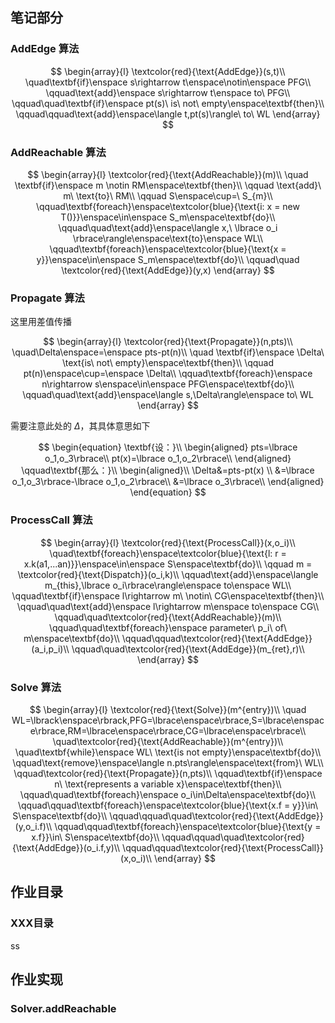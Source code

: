 ## 笔记部分

### AddEdge 算法

$$
\begin{array}{l}
\textcolor{red}{\text{AddEdge}}(s,t)\\
\quad\textbf{if}\enspace s\rightarrow t\enspace\notin\enspace PFG\\
\qquad\text{add}\enspace s\rightarrow t\enspace to\ PFG\\
\qquad\quad\textbf{if}\enspace pt(s)\ is\ not\ empty\enspace\textbf{then}\\
\qquad\qquad\text{add}\enspace\langle t,pt(s)\rangle\ to\ WL
\end{array}
$$

### AddReachable 算法

$$
\begin{array}{l}
\textcolor{red}{\text{AddReachable}}(m)\\
\quad \textbf{if}\enspace m \notin RM\enspace\textbf{then}\\
\qquad \text{add}\ m\ \text{to}\ RM\\
\qquad S\enspace\cup=\  S_{m}\\
\qquad\textbf{foreach}\enspace\textcolor{blue}{\text{i: x = new T()}}\enspace\in\enspace S_m\enspace\textbf{do}\\
\qquad\quad\text{add}\enspace\langle x,\ \lbrace o_i \rbrace\rangle\enspace\text{to}\enspace WL\\
\qquad\textbf{foreach}\enspace\textcolor{blue}{\text{x = y}}\enspace\in\enspace S_m\enspace\textbf{do}\\
\qquad\quad \textcolor{red}{\text{AddEdge}}(y,x)
\end{array}
$$

### Propagate 算法

这里用差值传播

$$
\begin{array}{l}
\textcolor{red}{\text{Propagate}}(n,pts)\\
\quad\Delta\enspace=\enspace pts-pt(n)\\
\quad \textbf{if}\enspace \Delta\ \text{is\ not\ empty}\enspace\textbf{then}\\
\qquad pt(n)\enspace\cup=\enspace \Delta\\
\qquad\textbf{foreach}\enspace n\rightarrow s\enspace\in\enspace PFG\enspace\textbf{do}\\
\qquad\quad\text{add}\enspace\langle s,\Delta\rangle\enspace to\ WL
\end{array}
$$

需要注意此处的 $\Delta$，其具体意思如下

$$
\begin{equation}
\textbf{设：}\\
\begin{aligned}
pts=\lbrace o_1,o_3\rbrace\\
pt(x)=\lbrace o_1,o_2\rbrace\\
\end{aligned}
\qquad\textbf{那么：}\\
\begin{aligned}\\
\Delta&=pts-pt(x) \\
&=\lbrace o_1,o_3\rbrace-\lbrace o_1,o_2\rbrace\\
&=\lbrace o_3\rbrace\\
\end{aligned}
\end{equation}
$$

### ProcessCall 算法

$$
\begin{array}{l}
\textcolor{red}{\text{ProcessCall}}(x,o_i)\\
\quad\textbf{foreach}\enspace\textcolor{blue}{\text{l: r = x.k(a1,...an)}}\enspace\in\enspace S\enspace\textbf{do}\\
\qquad m = \textcolor{red}{\text{Dispatch}}(o_i,k)\\
\qquad\text{add}\enspace\langle m_{this},\lbrace o_i\rbrace\rangle\enspace to\enspace WL\\
\qquad\textbf{if}\enspace l\rightarrow m\ \notin\ CG\enspace\textbf{then}\\
\qquad\quad\text{add}\enspace l\rightarrow m\enspace to\enspace CG\\
\qquad\quad\textcolor{red}{\text{AddReachable}}(m)\\
\qquad\quad\textbf{foreach}\enspace parameter\ p_i\ of\ m\enspace\textbf{do}\\
\qquad\qquad\textcolor{red}{\text{AddEdge}}(a_i,p_i)\\
\qquad\quad\textcolor{red}{\text{AddEdge}}(m_{ret},r)\\
\end{array}
$$

###  Solve 算法

$$
\begin{array}{l}
\textcolor{red}{\text{Solve}}(m^{entry})\\
\quad WL=\lbrack\enspace\rbrack,PFG=\lbrace\enspace\rbrace,S=\lbrace\enspace\rbrace,RM=\lbrace\enspace\rbrace,CG=\lbrace\enspace\rbrace\\
\quad\textcolor{red}{\text{AddReachable}}(m^{entry})\\
\quad\textbf{while}\enspace WL\ \text{is not empty}\enspace\textbf{do}\\
\qquad\text{remove}\enspace\langle n.pts\rangle\enspace\text{from}\ WL\\
\qquad\textcolor{red}{\text{Propagate}}(n,pts)\\
\qquad\textbf{if}\enspace n\ \text{represents a variable x}\enspace\textbf{then}\\
\qquad\quad\textbf{foreach}\enspace o_i\in\Delta\enspace\textbf{do}\\
\qquad\qquad\textbf{foreach}\enspace\textcolor{blue}{\text{x.f = y}}\in\ S\enspace\textbf{do}\\
\qquad\qquad\quad\textcolor{red}{\text{AddEdge}}(y,o_i.f)\\
\qquad\qquad\textbf{foreach}\enspace\textcolor{blue}{\text{y = x.f}}\in\ S\enspace\textbf{do}\\
\qquad\qquad\quad\textcolor{red}{\text{AddEdge}}(o_i.f,y)\\
\qquad\qquad\textcolor{red}{\text{ProcessCall}}(x,o_i)\\
\end{array}
$$

## 作业目录

### XXX目录

ss

## 作业实现

### Solver.addReachable

```

```